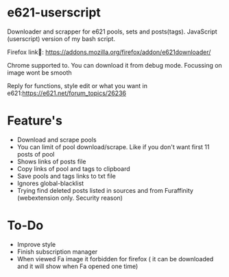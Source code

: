 # e621-userscript
Downloader and scrapper for e621 pools, sets and posts(tags). JavaScript (userscript) version of my bash script.

Firefox link🦊: https://addons.mozilla.org/firefox/addon/e621downloader/

Chrome supported to. You can download it from debug mode. Focussing on image wont be smooth

Reply for functions, style edit or what you want in e621:https://e621.net/forum_topics/26236

# Feature's

+ Download and scrape pools
+ You can limit of pool download/scrape. Like if you don't want first 11 posts of pool
+ Shows links of posts file
+ Copy links of pool and tags to clipboard
+ Save pools and tags links to txt file
+ Ignores global-blacklist
+ Trying find deleted posts listed in sources and from Furaffinity (webextension only. Security reason)


# To-Do

+ Improve style
+ Finish subscription manager
+ When viewed Fa image it forbidden for firefox ( it can be downloaded and it will show when Fa opened one time)
